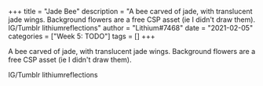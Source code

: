 +++
title = "Jade Bee"
description = "A bee carved of jade, with translucent jade wings. Background flowers are a free CSP asset (ie I didn't draw them).  IG/Tumblr lithiumreflections"
author = "Lithium#7468"
date = "2021-02-05"
categories = ["Week 5: TODO"]
tags = []
+++

A bee carved of jade, with translucent jade wings. Background flowers are a free CSP asset (ie I didn't draw them).

IG/Tumblr lithiumreflections
